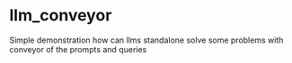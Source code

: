 # llm_conveyor
Simple demonstration how can llms standalone solve some problems with conveyor of the prompts and queries
